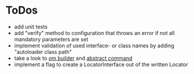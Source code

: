 # ToDos

* add unit tests
* add "verify" method to configuration that throws an error if not all mandatory parameters are set
* implement validation of used interface- or class names by adding "autoloader class path"
* take a look to [om builder](https://github.com/propelorm/Propel/blob/master/generator/lib/builder/om/OMBuilder.php) and [abstract command](https://github.com/propelorm/Propel2/blob/master/src/Propel/Generator/Command/AbstractCommand.php)
* implement a flag to create a LocatorInterface out of the written Locator
